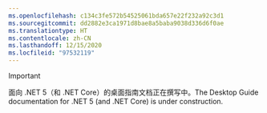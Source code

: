 ```yaml
---
ms.openlocfilehash: c134c3fe572b54525061bda657e22f232a92c3d1
ms.sourcegitcommit: dd2882e3ca1971d8bae8a5baba9038d336d6f0ae
ms.translationtype: HT
ms.contentlocale: zh-CN
ms.lasthandoff: 12/15/2020
ms.locfileid: "97532119"
---
```


> [!IMPORTANT]
> <span data-ttu-id="ce140-101">面向 .NET 5（和 .NET Core）的桌面指南文档正在撰写中。</span><span class="sxs-lookup"><span data-stu-id="ce140-101">The Desktop Guide documentation for .NET 5 (and .NET Core) is under construction.</span></span>
